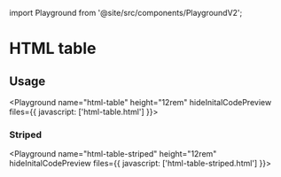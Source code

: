 import Playground from '@site/src/components/PlaygroundV2';

# HTML table

## Usage

<Playground
name="html-table" height="12rem"
hideInitalCodePreview
files={{
  javascript: ['html-table.html']
}}></Playground>

### Striped

<Playground
name="html-table-striped" height="12rem"
hideInitalCodePreview
files={{
  javascript: ['html-table-striped.html']
}}></Playground>
